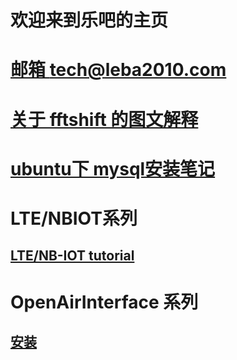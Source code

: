 # 欢迎来到乐吧的主页
# [邮箱 tech@leba2010.com](myabout.html)
# [关于 fftshift 的图文解释](/pages/fftshift_explain.html)
# [ubuntu下 mysql安装笔记](/pages/mysql_install.html)
# LTE/NBIOT系列  
## [LTE/NB-IOT tutorial](/pages/LTE_NB_IoT_tutorial.html)
#  OpenAirInterface 系列
## [安装](/pages/oai_install_00.html) 

